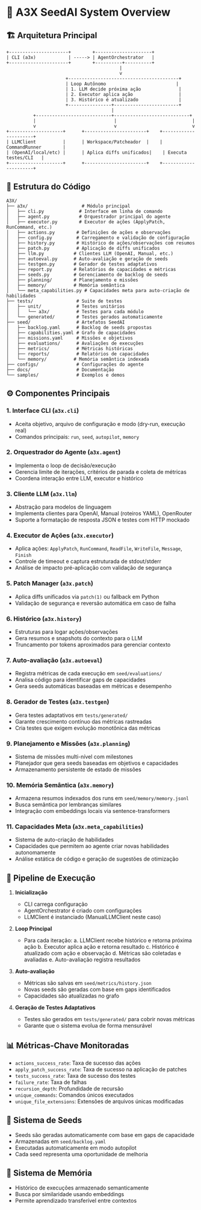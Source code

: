 # 🧠 A3X SeedAI System Overview

## 🏗️ Arquitetura Principal

```
+----------------------+        +---------------------+
| CLI (a3x)            | -----> | AgentOrchestrator   |
+----------------------+        +----------+----------+
                                          |
                                          v
                      +-----------------------------------------+
                      | Loop Autônomo                          |
                      | 1. LLM decide próxima ação              |
                      | 2. Executor aplica ação                 |
                      | 3. Histórico é atualizado               |
                      +----------------+------------------------+
                                       |
          +----------------------------+----------------------------+
          |                             |                            |
          v                             v                            v
+--------------------+      +-----------------------+    +----------------------+
| LLMClient          |      | Workspace/Patcheador  |    | CommandRunner        |
| (OpenAI/local/etc) |      | Aplica diffs unificados|    | Executa testes/CLI   |
+--------------------+      +-----------------------+    +----------------------+
```

## 📁 Estrutura do Código

```
A3X/
├── a3x/                    # Módulo principal
│   ├── cli.py             # Interface em linha de comando
│   ├── agent.py           # Orquestrador principal do agente
│   ├── executor.py        # Executor de ações (ApplyPatch, RunCommand, etc.)
│   ├── actions.py        # Definições de ações e observações
│   ├── config.py         # Carregamento e validação de configuração
│   ├── history.py        # Histórico de ações/observações com resumos
│   ├── patch.py          # Aplicação de diffs unificados
│   ├── llm.py           # Clientes LLM (OpenAI, Manual, etc.)
│   ├── autoeval.py      # Auto-avaliação e geração de seeds
│   ├── testgen.py       # Gerador de testes adaptativos
│   ├── report.py        # Relatórios de capacidades e métricas
│   ├── seeds.py         # Gerenciamento de backlog de seeds
│   ├── planning/        # Planejamento e missões
│   ├── memory/          # Memória semântica
│   └── meta_capabilities.py # Capacidades meta para auto-criação de habilidades
├── tests/                # Suite de testes
│   ├── unit/             # Testes unitários
│   │   └── a3x/          # Testes para cada módulo
│   └── generated/        # Testes gerados automaticamente
├── seed/                 # Artefatos SeedAI
│   ├── backlog.yaml      # Backlog de seeds propostas
│   ├── capabilities.yaml # Grafo de capacidades
│   ├── missions.yaml     # Missões e objetivos
│   ├── evaluations/      # Avaliações de execuções
│   ├── metrics/          # Métricas históricas
│   ├── reports/          # Relatórios de capacidades
│   └── memory/          # Memória semântica indexada
├── configs/              # Configurações do agente
├── docs/                 # Documentação
└── samples/              # Exemplos e demos
```

## ⚙️ Componentes Principais

### 1. **Interface CLI (`a3x.cli`)**
- Aceita objetivo, arquivo de configuração e modo (dry-run, execução real)
- Comandos principais: `run`, `seed`, `autopilot`, `memory`

### 2. **Orquestrador do Agente (`a3x.agent`)**
- Implementa o loop de decisão/execução
- Gerencia limite de iterações, critérios de parada e coleta de métricas
- Coordena interação entre LLM, executor e histórico

### 3. **Cliente LLM (`a3x.llm`)**
- Abstração para modelos de linguagem
- Implementa clientes para OpenAI, Manual (roteiros YAML), OpenRouter
- Suporte a formatação de resposta JSON e testes com HTTP mockado

### 4. **Executor de Ações (`a3x.executor`)**
- Aplica ações: `ApplyPatch`, `RunCommand`, `ReadFile`, `WriteFile`, `Message`, `Finish`
- Controle de timeout e captura estruturada de stdout/stderr
- Análise de impacto pré-aplicação com validação de segurança

### 5. **Patch Manager (`a3x.patch`)**
- Aplica diffs unificados via `patch(1)` ou fallback em Python
- Validação de segurança e reversão automática em caso de falha

### 6. **Histórico (`a3x.history`)**
- Estruturas para logar ações/observações
- Gera resumos e snapshots do contexto para o LLM
- Truncamento por tokens aproximados para gerenciar contexto

### 7. **Auto-avaliação (`a3x.autoeval`)**
- Registra métricas de cada execução em `seed/evaluations/`
- Analisa código para identificar gaps de capacidades
- Gera seeds automáticas baseadas em métricas e desempenho

### 8. **Gerador de Testes (`a3x.testgen`)**
- Gera testes adaptativos em `tests/generated/`
- Garante crescimento contínuo das métricas rastreadas
- Cria testes que exigem evolução monotônica das métricas

### 9. **Planejamento e Missões (`a3x.planning`)**
- Sistema de missões multi-nível com milestones
- Planejador que gera seeds baseadas em objetivos e capacidades
- Armazenamento persistente de estado de missões

### 10. **Memória Semântica (`a3x.memory`)**
- Armazena resumos indexados dos runs em `seed/memory/memory.jsonl`
- Busca semântica por lembranças similares
- Integração com embeddings locais via sentence-transformers

### 11. **Capacidades Meta (`a3x.meta_capabilities`)**
- Sistema de auto-criação de habilidades
- Capacidades que permitem ao agente criar novas habilidades autonomamente
- Análise estática de código e geração de sugestões de otimização

## 🧪 Pipeline de Execução

1. **Inicialização**
   - CLI carrega configuração
   - AgentOrchestrator é criado com configurações
   - LLMClient é instanciado (ManualLLMClient neste caso)

2. **Loop Principal**
   - Para cada iteração:
     a. LLMClient recebe histórico e retorna próxima ação
     b. Executor aplica ação e retorna resultado
     c. Histórico é atualizado com ação e observação
     d. Métricas são coletadas e avaliadas
     e. Auto-avaliação registra resultados

3. **Auto-avaliação**
   - Métricas são salvas em `seed/metrics/history.json`
   - Novas seeds são geradas com base em gaps identificados
   - Capacidades são atualizadas no grafo

4. **Geração de Testes Adaptativos**
   - Testes são gerados em `tests/generated/` para cobrir novas métricas
   - Garante que o sistema evolua de forma mensurável

## 📊 Métricas-Chave Monitoradas

- `actions_success_rate`: Taxa de sucesso das ações
- `apply_patch_success_rate`: Taxa de sucesso na aplicação de patches
- `tests_success_rate`: Taxa de sucesso dos testes
- `failure_rate`: Taxa de falhas
- `recursion_depth`: Profundidade de recursão
- `unique_commands`: Comandos únicos executados
- `unique_file_extensions`: Extensões de arquivos únicas modificadas

## 🌱 Sistema de Seeds

- Seeds são geradas automaticamente com base em gaps de capacidade
- Armazenadas em `seed/backlog.yaml`
- Executadas automaticamente em modo autopilot
- Cada seed representa uma oportunidade de melhoria

## 🧠 Sistema de Memória

- Histórico de execuções armazenado semanticamente
- Busca por similaridade usando embeddings
- Permite aprendizado transferível entre contextos